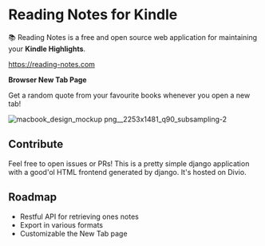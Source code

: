 # Reading Notes for Kindle
:books: Reading Notes is a free and open source web application for maintaining your **Kindle Highlights**.

https://reading-notes.com

**Browser New Tab Page**

Get a random quote from your favourite books whenever you open a new tab!

![macbook_design_mockup png__2253x1481_q90_subsampling-2](https://user-images.githubusercontent.com/3121306/60038724-5f157700-96b5-11e9-8e2d-a490112119ef.png)

## Contribute
Feel free to open issues or PRs!
This is a pretty simple django application with a good'ol HTML frontend generated by django. It's hosted on Divio.


## Roadmap
- Restful API for retrieving ones notes
- Export in various formats
- Customizable the New Tab page
